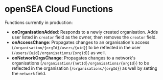 # openSEA Cloud Functions

Functions currently in production:

 * **onOrganisationAdded**: Responds to a newly created organisation. Adds user listed in `creator` field as the owner, then removes the `creator` field.
 * **onAccessChange**: Propagates changes to an organisation's access (`/organisation/{orgId}/users/{uid}`) to be reflected in the user (`/users/{uid}/organisations/{orgId}`) as well.
 * **onNetworkOrgsChange**: Propagates changes to a network's organisations (`/organisation/{netId}/organisations/{orgId}`) to be reflected in the organisation (`/organisations/{orgId}`) as well by setting the `network` field.